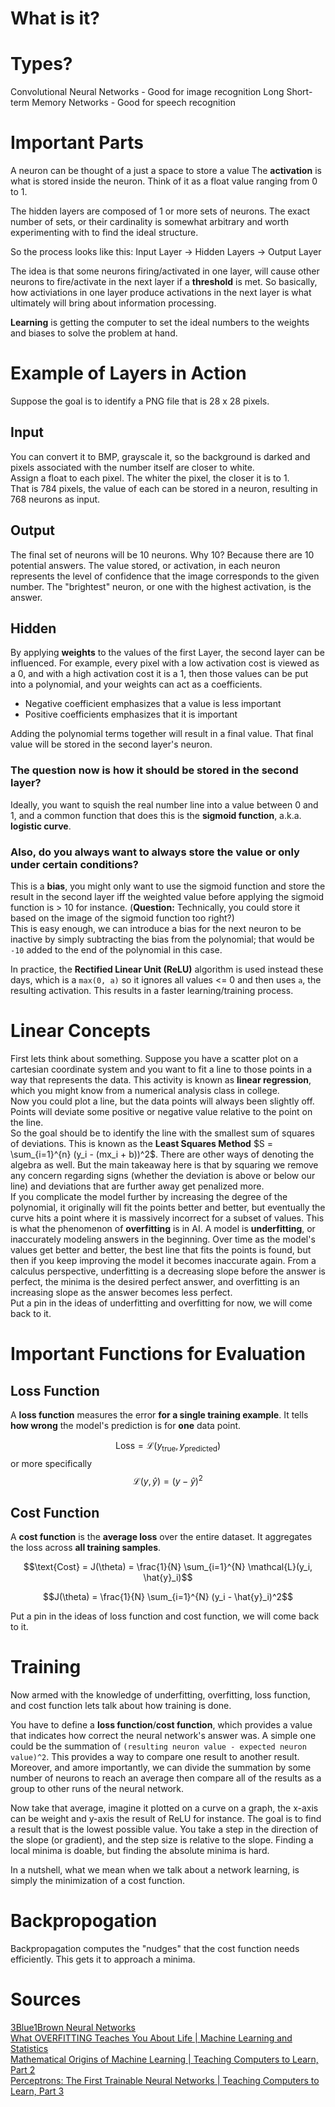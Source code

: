 # What is it?

# Types?
Convolutional Neural Networks - Good for image recognition
Long Short-term Memory Networks - Good for speech recognition

# Important Parts
A neuron can be thought of a just a space to store a value
The **activation** is what is stored inside the neuron. Think of it as a float value ranging from 0 to 1.

The hidden layers are composed of 1 or more sets of neurons. The exact number of sets, or their cardinality is somewhat arbitrary and worth experimenting with to find the ideal structure.

So the process looks like this: Input Layer -> Hidden Layers -> Output Layer 

The idea is that some neurons firing/activated in one layer, will cause other neurons to fire/activate in the next layer if a **threshold** is met. So basically, how activiations in one layer produce activations in the next layer is what ultimately will bring about information processing.

**Learning** is getting the computer to set the ideal numbers to the weights and biases to solve the problem at hand.

# Example of Layers in Action
Suppose the goal is to identify a PNG file that is 28 x 28 pixels.

## Input
You can convert it to BMP, grayscale it, so the background is darked and pixels associated with the number itself are closer to white.  
Assign a float to each pixel. The whiter the pixel, the closer it is to 1.  
That is 784 pixels, the value of each can be stored in a neuron, resulting in 768 neurons as input.

## Output
The final set of neurons will be 10 neurons. Why 10? Because there are 10 potential answers.
The value stored, or activation, in each neuron represents the level of confidence that the image corresponds to the given number.
The "brightest" neuron, or one with the highest activation, is the answer.

## Hidden
By applying **weights** to the values of the first Layer, the second layer can be influenced. For example, every pixel with a low activation cost is viewed as a 0, and with a high activation cost it is a 1, then those values can be put into a polynomial, and your weights can act as a coefficients.  
- Negative coefficient emphasizes that a value is less important
- Positive coefficients emphasizes that it is important

Adding the polynomial terms together will result in a final value. That final value will be stored in the second layer's neuron.

### The question now is how it should be stored in the second layer?
Ideally, you want to squish the real number line into a value between 0 and 1, and a common function that does this is the **sigmoid function**, a.k.a. **logistic curve**.

### Also, do you always want to always store the value or only under certain conditions?
This is a **bias**, you might only want to use the sigmoid function and store the result in the second layer iff the weighted value before applying the sigmoid function is > 10 for instance. (**Question:** Technically, you could store it based on the image of the sigmoid function too right?)  
This is easy enough, we can introduce a bias for the next neuron to be inactive by simply subtracting the bias from the polynomial; that would be `-10` added to the end of the polynomial in this case.

In practice, the **Rectified Linear Unit (ReLU)** algorithm is used instead these days, which is a `max(0, a)` so it ignores all values <= 0 and then uses `a`, the resulting activation. This results in a faster learning/training process.

# Linear Concepts
First lets think about something. Suppose you have a scatter plot on a cartesian coordinate system and you want to fit a line to those points in a way that represents the data. This activity is known as **linear regression**, which you might know from a numerical analysis class in college.  
Now you could plot a line, but the data points will always been slightly off. Points will deviate some positive or negative value relative to the point on the line.  
So the goal should be to identify the line with the smallest sum of squares of deviations. This is known as the **Least Squares Method** $S = \sum_{i=1}^{n} (y_i - (mx_i + b))^2$. There are other ways of denoting the algebra as well. But the main takeaway here is that by squaring we remove any concern regarding signs (whether the deviation is above or below our line) and deviations that are further away get penalized more.  
If you complicate the model further by increasing the degree of the polynomial, it originally will fit the points better and better, but eventually the curve hits a point where it is massively incorrect for a subset of values. This is what the phenomenon of **overfitting** is in AI. A model is **underfitting**, or inaccurately modeling answers in the beginning. Over time as the model's values get better and better, the best line that fits the points is found, but then if you keep improving the model it becomes inaccurate again. From a calculus perspective, underfitting is a decreasing slope before the answer is perfect, the minima is the desired perfect answer, and overfitting is an increasing slope as the answer becomes less perfect.  
Put a pin in the ideas of underfitting and overfitting for now, we will come back to it.

# Important Functions for Evaluation
## Loss Function
A **loss function** measures the error **for a single training example**. It tells **how wrong** the model's prediction is for **one** data point.

$$\text{Loss} = \mathcal{L}(y_{\text{true}}, y_{\text{predicted}})$$
or more specifically
$$\mathcal{L}(y, \hat{y}) = (y - \hat{y})^2$$

## Cost Function
A **cost function** is the **average loss** over the entire dataset. It aggregates the loss across **all training samples**.

$$\text{Cost} = J(\theta) = \frac{1}{N} \sum_{i=1}^{N} \mathcal{L}(y_i, \hat{y}_i)$$

$$J(\theta) = \frac{1}{N} \sum_{i=1}^{N} (y_i - \hat{y}_i)^2$$

Put a pin in the ideas of loss function and cost function, we will come back to it.

# Training
Now armed with the knowledge of underfitting, overfitting, loss function, and cost function lets talk about how training is done.

You have to define a **loss function**/**cost function**, which provides a value that indicates how correct the neural network's answer was. A simple one could be the summation of `(resulting neuron value - expected neuron value)^2`. This provides a way to compare one result to another result. Moreover, and amore importantly, we can divide the summation by some number of neurons to reach an average then compare all of the results as a group to other runs of the neural network.

Now take that average, imagine it plotted on a curve on a graph, the x-axis can be weight and y-axis the result of ReLU for instance. The goal is to find a result that is the lowest possible value.
You take a step in the direction of the slope (or gradient), and the step size is relative to the slope.
Finding a local minima is doable, but finding the absolute minima is hard.

In a nutshell, what we mean when we talk about a network learning, is simply the minimization of a cost function.

# Backpropogation
Backpropagation computes the "nudges" that the cost function needs efficiently. This gets it to approach a minima.

# Sources
[3Blue1Brown Neural Networks](https://www.youtube.com/watch?v=aircAruvnKk&list=PLZHQObOWTQDNU6R1_67000Dx_ZCJB-3pi&index=1)  
[What OVERFITTING Teaches You About Life | Machine Learning and Statistics](https://www.youtube.com/watch?v=Nhsw8x9vyc0)  
[Mathematical Origins of Machine Learning | Teaching Computers to Learn, Part 2](https://www.youtube.com/watch?v=_GkNhKqsgVQ)  
[Perceptrons: The First Trainable Neural Networks | Teaching Computers to Learn, Part 3](https://www.youtube.com/watch?v=Ip6RIHwi21c)  
